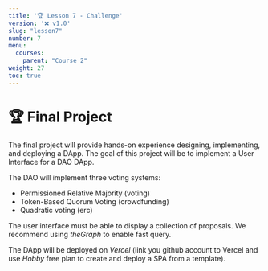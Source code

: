```yaml
---
title: '🏆 Lesson 7 - Challenge'
version: '❌ v1.0'
slug: "lesson7"
number: 7
menu:
  courses:
    parent: "Course 2"
weight: 27
toc: true
---
```


<!-- 
## Table of contents
- [🚀 Build your Smart Contract for Crowdfunding](#-build-your-smart-contract-for-crowdfunding)

* Unlimited amount of participants = fix the UI using the graph

-->


# 🏆 Final Project

The final project will provide hands-on experience designing, implementing, and deploying a DApp.
The goal of this project will be to implement a User Interface for a DAO DApp.

The DAO will implement three voting systems:
- Permissioned Relative Majority (voting)
- Token-Based Quorum Voting (crowdfunding)
- Quadratic voting (erc)

The user interface must be able to display a collection of proposals.
We recommend using _theGraph_ to enable fast query.

The DApp will be deployed on _Vercel_ (link you github account to Vercel and use _Hobby_ free plan to create and deploy a SPA from a template).



<!--

https://betterprogramming.pub/learn-solidity-the-factory-pattern-75d11c3e7d29  >> factory/proxy VS 1 gros contrat >>> theGraph template : https://thegraph.com/docs/en/developing/creating-a-subgraph/#data-source-templates
https://research.csiro.au/blockchainpatterns/general-patterns/contract-structural-patterns/factory-contract/

vercel > login with github > create from template vue

docker run --rm -it --name node -e NODE_OPTIONS=--openssl-legacy-provider -p 8080:8080 -v $PWD:/project --entrypoint /bin/bash --workdir /project node:19.0.0-bullseye
yarn install
yarn serve

import { graph } from './graph.js'
graph.init();

import { createClient } from 'urql'
// npm install --save urql
const APIURL = 'https://api.studio.thegraph.com/query/21330/gravity/v0.0.1'
const tokensQuery = `
  query MyQuery {
    gravatar(id: "0xa") {
      displayName
      id
      imageUrl
      owner
    }
  }
`
const client = createClient({
  url: APIURL,
})
export const graph = {
    init: async function () {
        const data = await client.query(tokensQuery).toPromise()
        console.log(data);          
    }
};


https://limechain.tech/blog/dao-voting-mechanisms-explained-2022-guide/
https://github.com/anish-agnihotri/quadratic-voting
https://www.radicalxchange.org/concepts/plural-voting/
https://github.com/DemocracyEarth/paper
https://www.daomasters.xyz/tools/snapshot

https://acceleratedcapital.substack.com/p/daos-and-democracy-voting-mechanisms

https://github.com/graphprotocol/example-subgraph >> https://thegraph.com/hosted-service/subgraph/create -- github : mydashboard >> urql OR Appollo
npm install -g @graphprotocol/graph-cli
graph init --product hosted-service nheulot-xdev-ext/ballottest
  goerli
  0x84863736b49fCB38ACed0B0dbE2Cda9d31975a44
  build/contracts_Ballot_sol_Ballot.abi
cd ballottest
graph codegen && graph build
graph auth --product hosted-service ACCESS TOKEN
graph deploy --product hosted-service nheulot-xdev-ext/ballottest

https://goerli.etherscan.io/address/0x84863736b49fCB38ACed0B0dbE2Cda9d31975a44#events

https://chainstack.com/avalanche-subnet-tutorial-series-indexing-subnet-with-the-graph/  => index gravatar
https://mirror.xyz/0xB38709B8198d147cc9Ff9C133838a044d78B064B/DdiikBvOLngfOotpqNEoi7gIy9RDlEr0Ztv4yWlYyzc

https://wizard.openzeppelin.com/#governor
https://docs.openzeppelin.com/contracts/4.x/api/governance
https://docs.compound.finance/v2/governance/

The final project will provide hands-on experience designing, implementing, and deploying a DApp. 
The goal of this project will be to implement an NFT Marketplace.

NFT marketplace is a marketplace, which allows content creators to showcase and list their assets in the form of digital tokens (NFT).
An NFT token is created and stored on a blockchain, serving as proof of ownership and provenance of a specific item. 
It works like a digital certificate of authenticity that can be easily verified by anyone anywhere in the world on a blockchain.
Buyers or investors can then purchase that digital asset. 
An asset owner can choose various ways of selling their digital assets on the marketplace.
They can choose to sell it for a Fixed price or can put it in the Auction, open for bidding, where the highest bidder gets to own the NFT.
Collections are used to group the NFTs of similar traits, to make it easy for users to browse. 
An NFT marketplace should have a feature where users can create/update a collection and assign their NFTs (they owned) to a collection. 

There are basically two main features of NFT Marketplaces:
* Creators must be able to mint an NFT token and list them for sale.
* Collectors must be able to buy an NFT. Collectors, who has bought an NFT, can resell, or relist their NFTs. 
Note that we refer as “primary market” the first sale of an asset and the “secondary market” encompasses all subsequent resales of this same asset.

Here are some functions that are expected for an NFT Marketplace DApp:
* Browsing functions (Browse NFTs, Browse Collections, Browse Users)
* Creation functions (Create Profile, Edit Profile, Create collection, Delete Collection and Create NFT) that requires authentication to identify the user.
We show the user Profile in the Marketplace, associated with each NFT Card, Leaderboard, Collection, Bidder List, and other places. 
So we need a maintain the Profile of the user which may include the user’s fullname, username, bio, cover image, avatar & other users’ public information.
* Buying functions (NFT Fixed Price or Auction Sale, put the NFT for Sale, buy NFT)
Sale Can be of different Types:
  * Fixed Price sale: Here user will list the NFT for a fixed price, so that other users can directly purchase the NFT, by paying the amount given in the NFT detail.
  * Auction: Here user will list the NFT for Auction, where the user will specify the minimum Bid Amount and duration of the auction. So users can bid on the NFT. After the Auction is expire, no one will be able to place a bid. Now the Owner can decide to accept/reject the highest bid. In case the user has opted to Accept, The amount will go to the user, and the owner of the NFT will be transferred to the highest bidder.
  * Hybrid ( Auction & Fixed Price): User can also List their NFTs, in the hybrid model, i.e List them both for Fixed price & Auction. So here the user has to Specify the minimum Bid Amount, duration of the auction, and buy now price. Now user can place bid on the auction, but if user buy the NFT with Buy now price, the NFT will be immediately sold to the buyer and the auction will be closed.

Example of user journey:
* Connecting your DApp with a Web3 Wallet: Minting an NFT on a blockchain, requires you to first connect your Dapp with a web3 wallet like Metamask.
* Uploading Metadata to IPFS: You need to upload your NFT’s Metadata to IPFS ( InterPlanetary File System), metadata includes the NFT’s Assets ( Image, video, GIf), title, description, and Properties. Since we are building a nonfungible token, we need to make sure this metadata stays forever and is decentralized. Thus storing it in IPFS is the best option. If you upload these files in a centralized database, it is risky for the security of your file. After you upload your NFT’s Metadata to IPFS, you will get a metadata ID ( IPFS key)
* Mint your NFT
* Take the metadata ID from the IPFS, use it as tokenURI, and sign the transaction, to mint an NFT.
* Users can visit the NFT detail page and can Buy or Bid on an NFT, depending on the form of Sale. ( Buy = Fixed Price or Hybrid, Bid = Auction).
* User Select an NFT → Connect Metamask → Call Buytoken or BidToken function → Sign TX & Send to Blockchain → Event will be triggered which will change the owner in the DB

![](/wp-content/uploads/2022/10/marketplace.png)

Note: to improve the query & search functionality in the NFT marketplace, its good to maintain a cache of the NFTs metadata in a Database as well as on IPFS.
Users will find it convenient to browse the NFT by searching their title, by category, filter by collection, etc. These could be different views to list the NFTs.



<!-- 

TODO: 
https://limechain.tech/blog/dao-voting-mechanisms-explained-2022-guide/
 - vote = permissioned relative majority 
 - crowdfunding = token-Based Quorum Voting?
 - quadratic voting
   -> https://aragon.org/how-to/set-your-dao-governance


TODO: multisig ? https://medium.com/coinmonks/how-to-design-then-develop-an-nft-marketplace-understanding-the-architecture-behind-it-bdeb8af9fbc2


You should Refer to Some tutorials & content, that must be useful for you :
https://www.youtube.com/watch?v=GKJBEEXUha0
https://dev.to/edge-and-node/building-scalable-full-stack-apps-on-ethereum-with-polygon-2cfb
https://github.com/dabit3/polygon-ethereum-nextjs-marketplace/


Reservation d'espace de vente et d'affichage ==> On peut choisir des emplacements typés ===> il y a un parcours utilisateur ?

Metaverse = visite virtuelle ?
Land = on achete des voxels dans un open world >> minecraft like

Spec marketplace:
* English Auction 
* buy / sell NFT with Eth-payable OR ERC20 => bid / seller
* interface (code skeleton)


=> first module of metaverse! 
    - Money
    - Land = token id nft (metadata without ipfs ?)
    - Contract LandSale (first in, first served) ===> dapp land (lib grid js ?)
    - Give Away / LandSale Privée > mint privé basé whitelist > !! escrow whitelist with merkletree (erc1155 ?)
        https://solidity-by-example.org/app/merkle-tree



https://en.wikipedia.org/wiki/The_Million_Dollar_Homepage

http://bennycheung.github.io/interactive-hex-world-map-using-d3

https://courses.cs.washington.edu/courses/cse442/22wi/
Prior to diving in, it is helpful to gain a sense of what goes into formulating a successful project and to beware of common pitfalls. 


Your project should address a concrete metaverse use case.

More precisely, your task is to create a metaverse with the following characteristics:
- 2D grid-based land system (NFT)
- Auctioning of lands
- Simple UI to buy or sell lands

An example of the expected result is the [Million Dollar Homepage](https://en.wikipedia.org/wiki/The_Million_Dollar_Homepage)

The final deliverable will take the form of an interactive DApp. 
In addition to your code, you will be responsible for presenting your final results. 
At the end of the quarter we will have a video showcase for you to share your work.


-->
